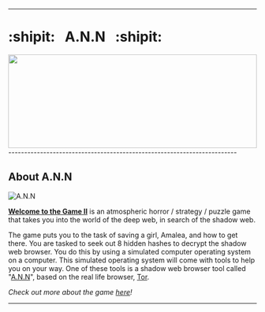------------------------------------------------------------------------

# :shipit: &nbsp; A.N.N &nbsp; :shipit:
<img src="https://steamuserimages-a.akamaihd.net/ugc/941708627458956135/42128EC5889AF5B6132F75AC33DF2991C55A8DCB/" width="100%" height="190">
------------------------------------------------------------------------

## About A.N.N

![A.N.N](http://i66.tinypic.com/ih4jrb.png)

**[Welcome to the Game II](https://store.steampowered.com/app/720250/Welcome_to_the_Game_II/)** is an atmospheric horror / strategy / puzzle game that takes you into the world of the deep web, in search of the shadow web. 

The game puts you to the task of saving a girl, Amalea, and how to get there. You are tasked to seek out 8 hidden hashes to decrypt the shadow web browser. You do this by using a simulated computer operating system on a computer. This simulated operating system will come with tools to help you on your way. One of these tools is a shadow web browser tool called "[A.N.N](https://welcometothegame.fandom.com/wiki/A.N.N)", based on the real life browser, [Tor](https://www.torproject.org/).

*Check out more about the game [here](https://store.steampowered.com/app/720250/Welcome_to_the_Game_II/)!*

------------------------------------------------------------------------
